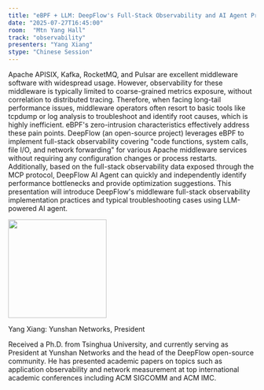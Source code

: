 ```yaml
---
title: "eBPF + LLM: DeepFlow's Full-Stack Observability and AI Agent Practice Cases"
date: "2025-07-27T16:45:00"
room:  "Mtn Yang Hall"
track: "observability"
presenters: "Yang Xiang"
stype: "Chinese Session"
---
```


Apache APISIX, Kafka, RocketMQ, and Pulsar are excellent middleware software with widespread usage. However, observability for these middleware is typically limited to coarse-grained metrics exposure, without correlation to distributed tracing. Therefore, when facing long-tail performance issues, middleware operators often resort to basic tools like tcpdump or log analysis to troubleshoot and identify root causes, which is highly inefficient. eBPF's zero-intrusion characteristics effectively address these pain points. DeepFlow (an open-source project) leverages eBPF to implement full-stack observability covering "code functions, system calls, file I/O, and network forwarding" for various Apache middleware services without requiring any configuration changes or process restarts. Additionally, based on the full-stack observability data exposed through the MCP protocol, DeepFlow AI Agent can quickly and independently identify performance bottlenecks and provide optimization suggestions. This presentation will introduce DeepFlow's middleware full-stack observability implementation practices and typical troubleshooting cases using LLM-powered AI agent.

<img src="https://sessionize.com/image/b6e1-400o400o1-pQaQfhiHLxaGPmnakbBHWu.jpg" width="200" /><br/>

Yang Xiang: Yunshan Networks, President

Received a Ph.D. from Tsinghua University, and currently serving as President at Yunshan Networks and the head of the DeepFlow open-source community. He has presented academic papers on topics such as application observability and network measurement at top international academic conferences including ACM SIGCOMM and ACM IMC.
